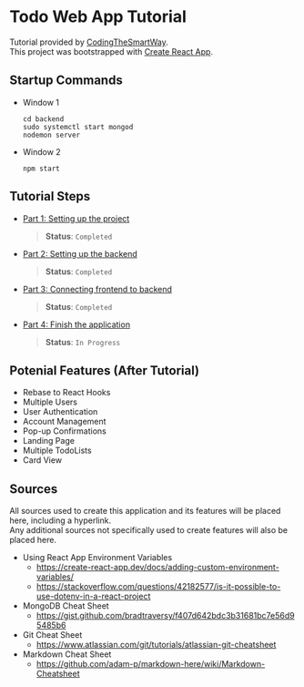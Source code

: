 # Todo Web App Tutorial

Tutorial provided by [CodingTheSmartWay](https://codingthesmartway.com/). \
This project was bootstrapped with [Create React App](https://github.com/facebook/create-react-app).

## Startup Commands

* Window 1
    ```
    cd backend
    sudo systemctl start mongod
    nodemon server
    ```
* Window 2
    ```
    npm start
    ```

## Tutorial Steps

* [Part 1: Setting up the project](https://codingthesmartway.com/the-mern-stack-tutorial-building-a-react-crud-application-from-start-to-finish-part-1/)
    > **Status**: `Completed`
* [Part 2: Setting up the backend](https://codingthesmartway.com/the-mern-stack-tutorial-building-a-react-crud-application-from-start-to-finish-part-2/)
    > **Status**: `Completed`
* [Part 3: Connecting frontend to backend](https://codingthesmartway.com/the-mern-stack-tutorial-building-a-react-crud-application-from-start-to-finish-part-3/)
    > **Status**: `Completed`
* [Part 4: Finish the application](https://codingthesmartway.com/the-mern-stack-tutorial-building-a-react-crud-application-from-start-to-finish-part-4/)
    > **Status**: `In Progress`

## Potenial Features (After Tutorial)

* Rebase to React Hooks
* Multiple Users
* User Authentication
* Account Management
* Pop-up Confirmations
* Landing Page
* Multiple TodoLists
* Card View

## Sources

All sources used to create this application and its features will be placed here, including a hyperlink. \
Any additional sources not specifically used to create features will also be placed here.

* Using React App Environment Variables
    * https://create-react-app.dev/docs/adding-custom-environment-variables/
    * https://stackoverflow.com/questions/42182577/is-it-possible-to-use-dotenv-in-a-react-project
* MongoDB Cheat Sheet
    * https://gist.github.com/bradtraversy/f407d642bdc3b31681bc7e56d95485b6
* Git Cheat Sheet
    * https://www.atlassian.com/git/tutorials/atlassian-git-cheatsheet
* Markdown Cheat Sheet
    * https://github.com/adam-p/markdown-here/wiki/Markdown-Cheatsheet
